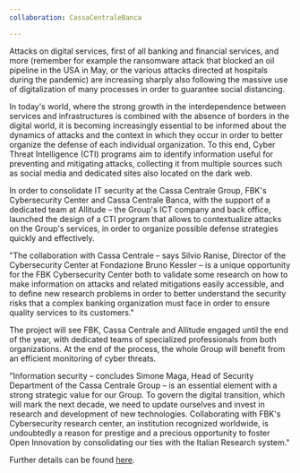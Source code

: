 ```yaml
---
collaboration: CassaCentraleBanca

---
```


Attacks on digital services, first of all banking and financial services, and more (remember for example the ransomware attack that blocked an oil pipeline in the USA in May, or the various attacks directed at hospitals during the pandemic) are increasing sharply also following the massive use of digitalization of many processes in order to guarantee social distancing.

In today's world, where the strong growth in the interdependence between services and infrastructures is combined with the absence of borders in the digital world, it is becoming increasingly essential to be informed about the dynamics of attacks and the context in which they occur in order to better organize the defense of each individual organization. To this end, Cyber Threat Intelligence (CTI) programs aim to identify information useful for preventing and mitigating attacks, collecting it from multiple sources such as social media and dedicated sites also located on the dark web.

In order to consolidate IT security at the Cassa Centrale Group, FBK's Cybersecurity Center and Cassa Centrale Banca, with the support of a dedicated team at Allitude – the Group's ICT company and back office, launched the design of a CTI program that allows to contextualize attacks on the Group's services, in order to organize possible defense strategies quickly and effectively.

"The collaboration with Cassa Centrale – says Silvio Ranise, Director of the Cybersecurity Center at Fondazione Bruno Kessler – is a unique opportunity for the FBK Cybersecurity Center both to validate some research on how to make information on attacks and related mitigations easily accessible, and to define new research problems in order to better understand the security risks that a complex banking organization must face in order to ensure quality services to its customers."

The project will see FBK, Cassa Centrale and Allitude engaged until the end of the year, with dedicated teams of specialized professionals from both organizations. At the end of the process, the whole Group will benefit from an efficient monitoring of cyber threats.

"Information security – concludes Simone Maga, Head of Security Department of the Cassa Centrale Group – is an essential element with a strong strategic value for our Group. To govern the digital transition, which will mark the next decade, we need to update ourselves and invest in research and development of new technologies. Collaborating with FBK's Cybersecurity research center, an institution recognized worldwide, is undoubtedly a reason for prestige and a precious opportunity to foster Open Innovation by consolidating our ties with the Italian Research system."

Further details can be found [here](https://magazine.fbk.eu/en/news/fbk-and-cassa-centrale-banca-together-for-cyber-threat-intelligence/).